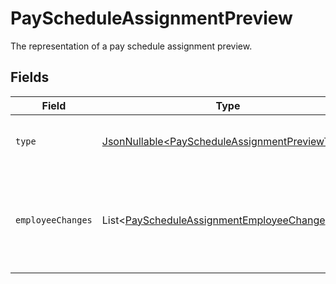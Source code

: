 # PayScheduleAssignmentPreview

The representation of a pay schedule assignment preview.


## Fields

| Field                                                                                                          | Type                                                                                                           | Required                                                                                                       | Description                                                                                                    |
| -------------------------------------------------------------------------------------------------------------- | -------------------------------------------------------------------------------------------------------------- | -------------------------------------------------------------------------------------------------------------- | -------------------------------------------------------------------------------------------------------------- |
| `type`                                                                                                         | [JsonNullable\<PayScheduleAssignmentPreviewType>](../../models/components/PayScheduleAssignmentPreviewType.md) | :heavy_minus_sign:                                                                                             | The pay schedule assignment type.                                                                              |
| `employeeChanges`                                                                                              | List\<[PayScheduleAssignmentEmployeeChange](../../models/components/PayScheduleAssignmentEmployeeChange.md)>   | :heavy_minus_sign:                                                                                             | A list of pay schedule changes including pay period and transition pay period.                                 |